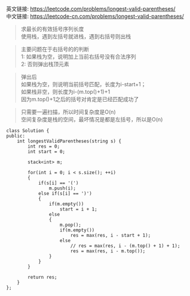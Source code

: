英文链接: https://leetcode.com/problems/longest-valid-parentheses/  
中文链接: https://leetcode-cn.com/problems/longest-valid-parentheses/


>求最长的有效括号序列长度  
使用栈，遇到左括号就进栈，遇到右括号则出栈

>主要问题在于右括号的的判断   
1: 如果栈为空，说明加上当前右括号没有合法序列   
2: 否则弹出栈顶元素

>弹出后   
如果栈为空，则说明当前括号匹配，长度为i-start+1；   
如果栈非空，则长度为i-(m.top()+1)+1   
因为m.top()+1之后的括号对肯定是已经匹配成功了

>只需要一遍扫描，所以时间复杂度是O(n)   
空间复杂度是栈的空间，最坏情况是都是左括号，所以是O(n)


```
class Solution {
public:
    int longestValidParentheses(string s) {
        int res = 0;
        int start = 0;

        stack<int> m;

        for(int i = 0; i < s.size(); ++i)
        {
            if(s[i] == '(')
                m.push(i);
            else if(s[i] == ')')
            {
                if(m.empty())
                    start = i + 1;
                else
                {
                    m.pop();
                    if(m.empty())
                        res = max(res, i - start + 1);
                    else
                        // res = max(res, i - (m.top() + 1) + 1);
                        res = max(res, i - m.top());
                }
            }
        }

        return res;
    }
};
```
